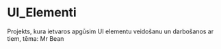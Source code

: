 # UI_Elementi
Projekts, kura ietvaros apgūsim UI elementu veidošanu un darbošanos ar tiem, tēma: Mr Bean
